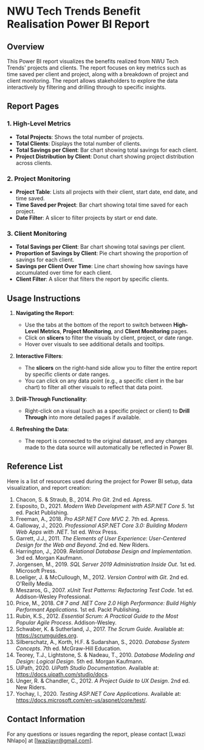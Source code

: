 # NWU Tech Trends Benefit Realisation Power BI Report

## Overview
This Power BI report visualizes the benefits realized from NWU Tech Trends' projects and clients. The report focuses on key metrics such as time saved per client and project, along with a breakdown of project and client monitoring. The report allows stakeholders to explore the data interactively by filtering and drilling through to specific insights.

## Report Pages

### 1. High-Level Metrics
- **Total Projects**: Shows the total number of projects.
- **Total Clients**: Displays the total number of clients.
- **Total Savings per Client**: Bar chart showing total savings for each client.
- **Project Distribution by Client**: Donut chart showing project distribution across clients.

### 2. Project Monitoring
- **Project Table**: Lists all projects with their client, start date, end date, and time saved.
- **Time Saved per Project**: Bar chart showing total time saved for each project.
- **Date Filter**: A slicer to filter projects by start or end date.

### 3. Client Monitoring
- **Total Savings per Client**: Bar chart showing total savings per client.
- **Proportion of Savings by Client**: Pie chart showing the proportion of savings for each client.
- **Savings per Client Over Time**: Line chart showing how savings have accumulated over time for each client.
- **Client Filter**: A slicer that filters the report by specific clients.

## Usage Instructions

1. **Navigating the Report**:
   - Use the tabs at the bottom of the report to switch between **High-Level Metrics**, **Project Monitoring**, and **Client Monitoring** pages.
   - Click on **slicers** to filter the visuals by client, project, or date range.
   - Hover over visuals to see additional details and tooltips.

2. **Interactive Filters**:
   - The **slicers** on the right-hand side allow you to filter the entire report by specific clients or date ranges.
   - You can click on any data point (e.g., a specific client in the bar chart) to filter all other visuals to reflect that data point.

3. **Drill-Through Functionality**:
   - Right-click on a visual (such as a specific project or client) to **Drill Through** into more detailed pages if available.

4. **Refreshing the Data**:
   - The report is connected to the original dataset, and any changes made to the data source will automatically be reflected in Power BI.

## Reference List
Here is a list of resources used during the project for Power BI setup, data visualization, and report creation:

1. Chacon, S. & Straub, B., 2014. *Pro Git*. 2nd ed. Apress.
2. Esposito, D., 2021. *Modern Web Development with ASP.NET Core 5*. 1st ed. Packt Publishing.
3. Freeman, A., 2018. *Pro ASP.NET Core MVC 2*. 7th ed. Apress.
4. Galloway, J., 2020. *Professional ASP.NET Core 3.0: Building Modern Web Apps with .NET*. 1st ed. Wrox Press.
5. Garrett, J.J., 2011. *The Elements of User Experience: User-Centered Design for the Web and Beyond*. 2nd ed. New Riders.
6. Harrington, J., 2009. *Relational Database Design and Implementation*. 3rd ed. Morgan Kaufmann.
7. Jorgensen, M., 2019. *SQL Server 2019 Administration Inside Out*. 1st ed. Microsoft Press.
8. Loeliger, J. & McCullough, M., 2012. *Version Control with Git*. 2nd ed. O'Reilly Media.
9. Meszaros, G., 2007. *xUnit Test Patterns: Refactoring Test Code*. 1st ed. Addison-Wesley Professional.
10. Price, M., 2018. *C# 7 and .NET Core 2.0 High Performance: Build Highly Performant Applications*. 1st ed. Packt Publishing.
11. Rubin, K.S., 2012. *Essential Scrum: A Practical Guide to the Most Popular Agile Process*. Addison-Wesley.
12. Schwaber, K. & Sutherland, J., 2017. *The Scrum Guide*. Available at: https://scrumguides.org.
13. Silberschatz, A., Korth, H.F. & Sudarshan, S., 2020. *Database System Concepts*. 7th ed. McGraw-Hill Education.
14. Teorey, T.J., Lightstone, S. & Nadeau, T., 2010. *Database Modeling and Design: Logical Design*. 5th ed. Morgan Kaufmann.
15. UiPath, 2020. *UiPath Studio Documentation*. Available at: https://docs.uipath.com/studio/docs.
16. Unger, R. & Chandler, C., 2012. *A Project Guide to UX Design*. 2nd ed. New Riders.
17. Yochay, I., 2020. *Testing ASP.NET Core Applications*. Available at: https://docs.microsoft.com/en-us/aspnet/core/test/.

## Contact Information
For any questions or issues regarding the report, please contact [Lwazi Nhlapo] at [lwazijayr@gmail.com].
